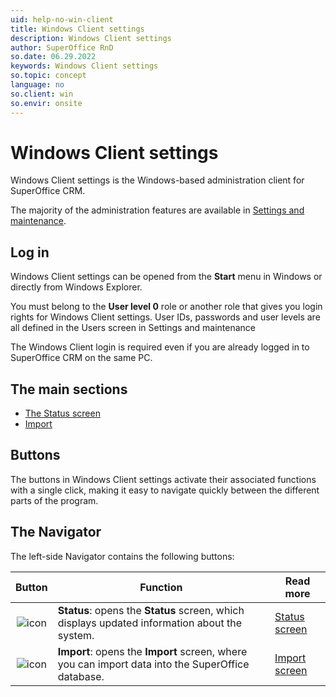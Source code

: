 ```yaml
---
uid: help-no-win-client
title: Windows Client settings
description: Windows Client settings
author: SuperOffice RnD
so.date: 06.29.2022
keywords: Windows Client settings
so.topic: concept
language: no
so.client: win
so.envir: onsite
---
```


# Windows Client settings

Windows Client settings is the Windows-based administration client for SuperOffice CRM.

The majority of the administration features are available in [Settings and maintenance][3].

## Log in

Windows Client settings can be opened from the **Start** menu in Windows or directly from Windows Explorer.

You must belong to the **User level 0** role or another role that gives you login rights for Windows Client settings. User IDs, passwords and user levels are all defined in the Users screen in Settings and maintenance

The Windows Client login is required even if you are already logged in to SuperOffice CRM on the same PC.

## The main sections

* [The Status screen][1]
* [Import][2]

## Buttons

The buttons in Windows Client settings activate their associated functions with a single click, making it easy to navigate quickly between the different parts of the program.

## The Navigator

The left-side Navigator contains the following buttons:

| Button | Function | Read more |
|:-:|---|---|
| ![icon][img1] | **Status**: opens the **Status** screen, which displays updated information about the system. | [Status screen][1] |
| ![icon][img2] | **Import**: opens the **Import** screen, where you can import data into the SuperOffice database. | [Import screen][2] |

<!-- Referenced links -->
[1]: status-screen.md
[2]: import/index.md
[3]: ../../../learn/getting-started/index.md

<!-- Referenced images -->
[img1]: ../../../../media/icons/admin/status.bmp
[img2]: ../../../../../common/icons/nav-admin-import-active-h32.png

